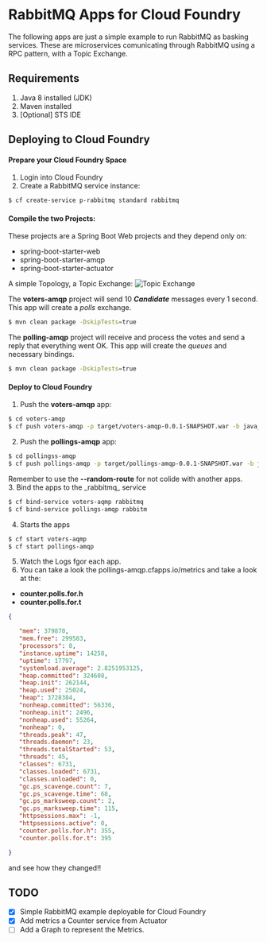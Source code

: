 # RabbitMQ Apps for Cloud Foundry

The following apps are just a simple example to run RabbitMQ as basking services. These are microservices comunicating through RabbitMQ using a RPC pattern, with a Topic Exchange.

## Requirements
1. Java 8 installed (JDK)
2. Maven installed
3. [Optional] STS IDE

## Deploying to Cloud Foundry

#### Prepare your Cloud Foundry Space
1. Login into Cloud Foundry
2. Create a RabbitMQ service instance:
```bash
$ cf create-service p-rabbitmq standard rabbitmq
```

#### Compile the two Projects:

These projects are a Spring Boot Web projects and they depend only on:
- spring-boot-starter-web
- spring-boot-starter-amqp
- spring-boot-starter-actuator

A simple Topology, a Topic Exchange:
![Topic Exchange](https://github.com/felipeg48/cloud-foundry-notes/blob/master/rabbitmq-notes/images/topology.png "Topic Exchange")


The **voters-amqp** project will send 10 **_Candidate_** messages every 1 second. This app will create a _polls_ exchange.
```bash
$ mvn clean package -DskipTests=true
```

The **polling-amqp** project will receive and process the votes and send a reply that everything went OK. This app will create the _queues_ and necessary bindings.
```bash
$ mvn clean package -DskipTests=true
```

#### Deploy to Cloud Foundry

1. Push the **voters-amqp** app:

 ```bash
 $ cd voters-amqp
 $ cf push voters-amqp -p target/voters-amqp-0.0.1-SNAPSHOT.war -b java_buildpack --no-start -m 512M
 ```
2. Push the **pollings-amqp** app:

 ```bash
 $ cd pollingss-amqp
 $ cf push pollings-amqp -p target/pollings-amqp-0.0.1-SNAPSHOT.war -b java_buildpack --no-start -m 512M
 ```
 <aside class="notice">
 Remember to use the <b>--random-route</b> for not colide with another apps.
 </aside>
3. Bind the apps to the _rabbitmq_ service

 ```bash
 $ cf bind-service voters-aqmp rabbitmq
 $ cf bind-service pollings-amqp rabbitm
 ```
4. Starts the apps

 ```bash
 $ cf start voters-aqmp
 $ cf start pollings-amqp
 ```
5. Watch the Logs fgor each app.
6. You can take a look the pollings-amqp.cfapps.io/metrics  and take a look at the:
 - **counter.polls.for.h**
 - **counter.polls.for.t**
 ```json
 {

    "mem": 379870,
    "mem.free": 299583,
    "processors": 8,
    "instance.uptime": 14258,
    "uptime": 17797,
    "systemload.average": 2.8251953125,
    "heap.committed": 324608,
    "heap.init": 262144,
    "heap.used": 25024,
    "heap": 3728384,
    "nonheap.committed": 56336,
    "nonheap.init": 2496,
    "nonheap.used": 55264,
    "nonheap": 0,
    "threads.peak": 47,
    "threads.daemon": 23,
    "threads.totalStarted": 53,
    "threads": 45,
    "classes": 6731,
    "classes.loaded": 6731,
    "classes.unloaded": 0,
    "gc.ps_scavenge.count": 7,
    "gc.ps_scavenge.time": 68,
    "gc.ps_marksweep.count": 2,
    "gc.ps_marksweep.time": 115,
    "httpsessions.max": -1,
    "httpsessions.active": 0,
    "counter.polls.for.h": 355,
    "counter.polls.for.t": 395

 }
 ```
 and see how they changed!!

## TODO

- [X] Simple RabbitMQ example deployable for Cloud Foundry
- [X] Add metrics a Counter service from Actuator
- [ ] Add a Graph to represent the Metrics.
